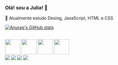 ### Olá! sou a Julia! :cherry_blossom:

:art: Atualmente estudo Desing, JavaScript, HTML e CSS

[![Anurag's GitHub stats](https://github-readme-stats.vercel.app/api?username=juliaolima&show_icons=true&theme=dracula)](https://github.com/anuraghazra/github-readme-stats)

<div style="display: inline_block"><br>
  <img loading="lazy" src="https://cdn.jsdelivr.net/gh/devicons/devicon@latest/icons/photoshop/photoshop-original.svg" width="50" height="50"/> 
  <img loading="lazy" src="https://cdn.jsdelivr.net/gh/devicons/devicon@latest/icons/illustrator/illustrator-plain.svg" width="50" height="50"/> 
  <img loading="lazy" src="https://cdn.jsdelivr.net/gh/devicons/devicon@latest/icons/aftereffects/aftereffects-original.svg" width="50" height="50"/> 
  <img loading="lazy" src="https://cdn.jsdelivr.net/gh/devicons/devicon@latest/icons/blender/blender-original.svg" width="50" height="50"/>
 </div>

<div> 
  <a href="https://instagram.com/g.kiie" target="_blank"><img src="https://img.shields.io/badge/-Instagram-%23E4405F?style=for-the-badge&logo=instagram&logoColor=white" target="_blank"></a>
  <a href="https://discord.gg/wagxzStdcR" target="_blank"><img src="https://img.shields.io/badge/Discord-7289DA?style=for-the-badge&logo=discord&logoColor=white" target="_blank"></a> 
  <a href = "mailto:contatorafaballerini@gmail.com"><img src="https://img.shields.io/badge/-Gmail-%23333?style=for-the-badge&logo=gmail&logoColor=white" target="_blank"></a>
  <a href="https://www.linkedin.com/in/rafaella-ballerini-45875016a" target="_blank"><img src="https://img.shields.io/badge/-LinkedIn-%230077B5?style=for-the-badge&logo=linkedin&logoColor=white" target="_blank"></a> 
</div>
       
          
